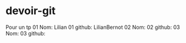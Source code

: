 # devoir-git
Pour un tp
01 Nom: Lilian
01 github: LilianBernot
02 Nom:
02 github:
03 Nom:
03 github:
